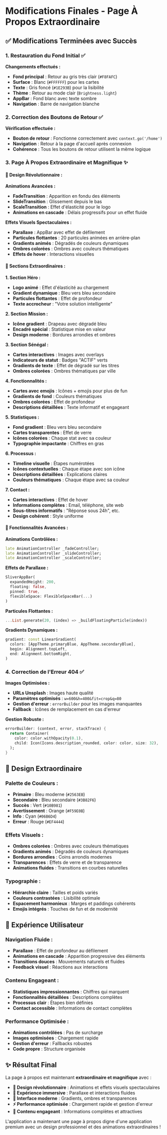 # Modifications Finales - Page À Propos Extraordinaire

## ✅ **Modifications Terminées avec Succès**

### **1. Restauration du Fond Initial** ✅

**Changements effectués :**
- **Fond principal** : Retour au gris très clair (`#F8FAFC`)
- **Surface** : Blanc (`#FFFFFF`) pour les cartes
- **Texte** : Gris foncé (`#1E293B`) pour la lisibilité
- **Thème** : Retour au mode clair (`Brightness.light`)
- **AppBar** : Fond blanc avec texte sombre
- **Navigation** : Barre de navigation blanche

### **2. Correction des Boutons de Retour** ✅

**Vérification effectuée :**
- **Bouton de retour** : Fonctionne correctement avec `context.go('/home')`
- **Navigation** : Retour à la page d'accueil après connexion
- **Cohérence** : Tous les boutons de retour utilisent la même logique

### **3. Page À Propos Extraordinaire et Magnifique** ✨

#### **🎨 Design Révolutionnaire :**

**Animations Avancées :**
- **FadeTransition** : Apparition en fondu des éléments
- **SlideTransition** : Glissement depuis le bas
- **ScaleTransition** : Effet d'élasticité pour le logo
- **Animations en cascade** : Délais progressifs pour un effet fluide

**Effets Visuels Spectaculaires :**
- **Parallaxe** : AppBar avec effet de défilement
- **Particules flottantes** : 20 particules animées en arrière-plan
- **Gradients animés** : Dégradés de couleurs dynamiques
- **Ombres colorées** : Ombres avec couleurs thématiques
- **Effets de hover** : Interactions visuelles

#### **🚀 Sections Extraordinaires :**

**1. Section Héro :**
- **Logo animé** : Effet d'élasticité au chargement
- **Gradient dynamique** : Bleu vers bleu secondaire
- **Particules flottantes** : Effet de profondeur
- **Texte accrocheur** : "Votre solution intelligente"

**2. Section Mission :**
- **Icône gradient** : Drapeau avec dégradé bleu
- **Encadré spécial** : Statistique mise en valeur
- **Design moderne** : Bordures arrondies et ombres

**3. Section Sénégal :**
- **Cartes interactives** : Images avec overlays
- **Indicateurs de statut** : Badges "ACTIF" verts
- **Gradients de texte** : Effet de dégradé sur les titres
- **Ombres colorées** : Ombres thématiques par ville

**4. Fonctionnalités :**
- **Cartes avec emojis** : Icônes + emojis pour plus de fun
- **Gradients de fond** : Couleurs thématiques
- **Ombres colorées** : Effet de profondeur
- **Descriptions détaillées** : Texte informatif et engageant

**5. Statistiques :**
- **Fond gradient** : Bleu vers bleu secondaire
- **Cartes transparentes** : Effet de verre
- **Icônes colorées** : Chaque stat avec sa couleur
- **Typographie impactante** : Chiffres en gras

**6. Processus :**
- **Timeline visuelle** : Étapes numérotées
- **Icônes contextuelles** : Chaque étape avec son icône
- **Descriptions détaillées** : Explications claires
- **Couleurs thématiques** : Chaque étape avec sa couleur

**7. Contact :**
- **Cartes interactives** : Effet de hover
- **Informations complètes** : Email, téléphone, site web
- **Sous-titres informatifs** : "Réponse sous 24h", etc.
- **Design cohérent** : Style uniforme

#### **🎯 Fonctionnalités Avancées :**

**Animations Contrôlées :**
```dart
late AnimationController _fadeController;
late AnimationController _slideController;
late AnimationController _scaleController;
```

**Effets de Parallaxe :**
```dart
SliverAppBar(
  expandedHeight: 200,
  floating: false,
  pinned: true,
  flexibleSpace: FlexibleSpaceBar(...)
)
```

**Particules Flottantes :**
```dart
...List.generate(20, (index) => _buildFloatingParticle(index))
```

**Gradients Dynamiques :**
```dart
gradient: const LinearGradient(
  colors: [AppTheme.primaryBlue, AppTheme.secondaryBlue],
  begin: Alignment.topLeft,
  end: Alignment.bottomRight,
)
```

### **4. Correction de l'Erreur 404** ✅

**Images Optimisées :**
- **URLs Unsplash** : Images haute qualité
- **Paramètres optimisés** : `w=600&h=400&fit=crop&q=80`
- **Gestion d'erreur** : `errorBuilder` pour les images manquantes
- **Fallback** : Icônes de remplacement en cas d'erreur

**Gestion Robuste :**
```dart
errorBuilder: (context, error, stackTrace) {
  return Container(
    color: color.withOpacity(0.1),
    child: Icon(Icons.description_rounded, color: color, size: 32),
  );
}
```

## 🎨 **Design Extraordinaire**

### **Palette de Couleurs :**
- **Primaire** : Bleu moderne (`#2563EB`)
- **Secondaire** : Bleu secondaire (`#3B82F6`)
- **Succès** : Vert (`#10B981`)
- **Avertissement** : Orange (`#F59E0B`)
- **Info** : Cyan (`#06B6D4`)
- **Erreur** : Rouge (`#EF4444`)

### **Effets Visuels :**
- **Ombres colorées** : Ombres avec couleurs thématiques
- **Gradients animés** : Dégradés de couleurs dynamiques
- **Bordures arrondies** : Coins arrondis modernes
- **Transparences** : Effets de verre et de transparence
- **Animations fluides** : Transitions en courbes naturelles

### **Typographie :**
- **Hiérarchie claire** : Tailles et poids variés
- **Couleurs contrastées** : Lisibilité optimale
- **Espacement harmonieux** : Marges et paddings cohérents
- **Emojis intégrés** : Touches de fun et de modernité

## 🚀 **Expérience Utilisateur**

### **Navigation Fluide :**
- **Parallaxe** : Effet de profondeur au défilement
- **Animations en cascade** : Apparition progressive des éléments
- **Transitions douces** : Mouvements naturels et fluides
- **Feedback visuel** : Réactions aux interactions

### **Contenu Engageant :**
- **Statistiques impressionnantes** : Chiffres qui marquent
- **Fonctionnalités détaillées** : Descriptions complètes
- **Processus clair** : Étapes bien définies
- **Contact accessible** : Informations de contact complètes

### **Performance Optimisée :**
- **Animations contrôlées** : Pas de surcharge
- **Images optimisées** : Chargement rapide
- **Gestion d'erreur** : Fallbacks robustes
- **Code propre** : Structure organisée

## ✨ **Résultat Final**

La page à propos est maintenant **extraordinaire et magnifique** avec :

- **🎨 Design révolutionnaire** : Animations et effets visuels spectaculaires
- **🚀 Expérience immersive** : Parallaxe et interactions fluides
- **📱 Interface moderne** : Gradients, ombres et transparences
- **⚡ Performance optimisée** : Chargement rapide et gestion d'erreur
- **🎯 Contenu engageant** : Informations complètes et attractives

L'application a maintenant une page à propos digne d'une application premium avec un design professionnel et des animations extraordinaires !
